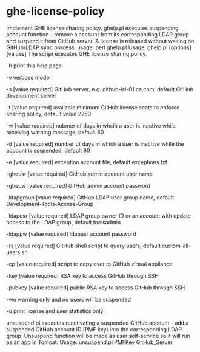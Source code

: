 # ghe-license-policy
Implement GHE license sharing policy.
ghelp.pl executes suspending account function - remove a account from its corresponding LDAP group and suspend it from GitHub server. A license is released without waiting on GitHub/LDAP sync process.
usage: perl ghelp.pl Usage: ghelp.pl [options] [values] The script executes GHE license sharing policy.

-h print this help page

-v verbose mode

-s [value required] GitHub server, e.g. github-isl-01.ca.com, default GitHub development server

-t [value required] available minimum GitHub license seats to enforce sharing policy, default value 2250

-w [value required] nubmer of days in whcih a user is inactive while receiving warning message, default 60

-d [value required] number of days in which a user is inactive while the account is suspended, default 90

-e [value required] exception account file, default exceptions.txt

-gheusr [value required] GitHub admin account user name

-ghepw [value required] GitHub admin account password

-ldapgroup [value required] GitHub LDAP user group name, default Development-Tools-Access-Group

-ldapusr [value required] LDAP group owner ID or an account with update access to the LDAP group, default toolsadmin

-ldappw [value required] ldapusr account password

-rs [value required] GitHub shell script to query users, default custom-all-users.sh

-cp [value required] script to copy over to GitHub virtual appliance

-key [value required] RSA key to access GitHub through SSH

-pubkey [value required] public RSA key to access GitHub through SSH

-wo warning only and no users will be suspended

-u print license and user statistics only

unsuspend.pl executes reactivating a suspended GitHub account - add a suspended GitHub account ID (PMF key) into the corresponding LDAP group. Unsuspend function will be made as user self-service so it will run as an app in Tomcat. Usage: unsuspend.pl PMFKey GitHub_Server

